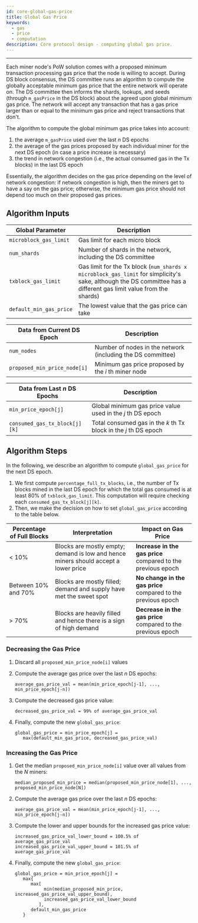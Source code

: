 ```yaml
---
id: core-global-gas-price
title: Global Gas Price
keywords:
  - gas
  - price
  - computation
description: Core protocol design - computing global gas price.
---
```


---

Each miner node's PoW solution comes with a proposed minimum transaction
processing gas price that the node is willing to accept. During DS block
consensus, the DS committee runs an algorithm to compute the globally acceptable
minimum gas price that the entire network will operate on. The DS committee then
informs the shards, lookups, and seeds (through `m_gasPrice` in the DS block)
about the agreed upon global minimum gas price. The network will accept any
transaction that has a gas price larger than or equal to the minimum gas price
and reject transactions that don't.

The algorithm to compute the global minimum gas price takes into account:

1. the average `m_gasPrice` used over the last _n_ DS epochs
2. the average of the gas prices proposed by each individual miner for the next
   DS epoch (in case a price increase is necessary)
3. the trend in network congestion (i.e., the actual consumed gas in the Tx
   blocks) in the last DS epoch

Essentially, the algorithm decides on the gas price depending on the level of
network congestion: if network congestion is high, then the miners get to have a
say on the gas price; otherwise, the minimum gas price should not depend too
much on their proposed gas prices.

## Algorithm Inputs

| Global Parameter        | Description                                                                                                                                                       |
| ----------------------- | ----------------------------------------------------------------------------------------------------------------------------------------------------------------- |
| `microblock_gas_limit`  | Gas limit for each micro block                                                                                                                                    |
| `num_shards`            | Number of shards in the network, including the DS committee                                                                                                       |
| `txblock_gas_limit`     | Gas limit for the Tx block (`num_shards x microblock_gas_limit` for simplicity's sake, although the DS committee has a different gas limit value from the shards) |
| `default_min_gas_price` | The lowest value that the gas price can take                                                                                                                      |

| Data from Current DS Epoch   | Description                                                 |
| ---------------------------- | ----------------------------------------------------------- |
| `num_nodes`                  | Number of nodes in the network (including the DS committee) |
| `proposed_min_price_node[i]` | Minimum gas price proposed by the _i_ th miner node         |

| Data from Last _n_ DS Epochs  | Description                                                      |
| ----------------------------- | ---------------------------------------------------------------- |
| `min_price_epoch[j]`          | Global minimum gas price value used in the _j_ th DS epoch       |
| `consumed_gas_tx_block[j][k]` | Total consumed gas in the _k_ th Tx block in the _j_ th DS epoch |

## Algorithm Steps

In the following, we describe an algorithm to compute `global_gas_price` for the
next DS epoch.

1. We first compute `percentage_full_tx_blocks`, i.e., the number of Tx blocks
   mined in the last DS epoch for which the total gas consumed is at least 80%
   of `txblock_gas_limit`. This computation will require checking each
   `consumed_gas_tx_block[j][k]`.
2. Then, we make the decision on how to set `global_gas_price` according to the
   table below.

| Percentage of Full Blocks | Interpretation                                                                      | Impact on Gas Price                                           |
| ------------------------- | ----------------------------------------------------------------------------------- | ------------------------------------------------------------- |
| < 10%                     | Blocks are mostly empty; demand is low and hence miners should accept a lower price | **Increase in the gas price** compared to the previous epoch  |
| Between 10% and 70%       | Blocks are mostly filled; demand and supply have met the sweet spot                 | **No change in the gas price** compared to the previous epoch |
| > 70%                     | Blocks are heavily filled and hence there is a sign of high demand                  | **Decrease in the gas price** compared to the previous epoch  |

### Decreasing the Gas Price

1. Discard all `proposed_min_price_node[i]` values
2. Compute the average gas price over the last _n_ DS epochs:

   ```text
   average_gas_price_val = mean(min_price_epoch[j-1], ..., min_price_epoch[j-n])
   ```

3. Compute the decreased gas price value:

   ```text
   decreased_gas_price_val = 99% of average_gas_price_val
   ```

4. Finally, compute the new `global_gas_price`:

   ```text
   global_gas_price = min_price_epoch[j] =
      max(default_min_gas_price, decreased_gas_price_val)
   ```

### Increasing the Gas Price

1. Get the median `proposed_min_price_node[i]` value over all values from the
   _N_ miners:

   ```text
   median_proposed_min_price = median(proposed_min_price_node[1], ..., proposed_min_price_node[N])
   ```

2. Compute the average gas price over the last _n_ DS epochs:

   ```text
   average_gas_price_val = mean(min_price_epoch[j-1], ..., min_price_epoch[j-n])
   ```

3. Compute the lower and upper bounds for the increased gas price value:

   ```text
   increased_gas_price_val_lower_bound = 100.5% of average_gas_price_val
   increased_gas_price_val_upper_bound = 101.5% of average_gas_price_val
   ```

4. Finally, compute the new `global_gas_price`:

   ```text
   global_gas_price = min_price_epoch[j] =
      max{
         max[
              min(median_proposed_min_price, increased_gas_price_val_upper_bound),
              increased_gas_price_val_lower_bound
            ],
         default_min_gas_price
      }
   ```
